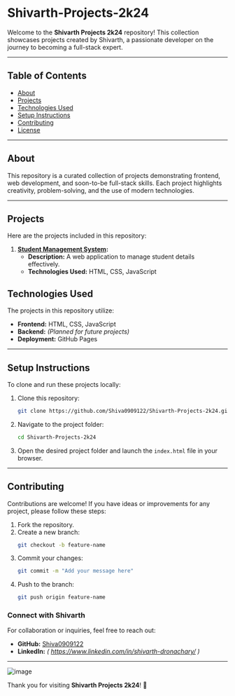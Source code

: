 # Shivarth-Projects-2k24

Welcome to the **Shivarth Projects 2k24** repository! This collection showcases projects created by Shivarth, a passionate developer on the journey to becoming a full-stack expert.

---

## Table of Contents
- [About](#about)
- [Projects](#projects)
- [Technologies Used](#technologies-used)
- [Setup Instructions](#setup-instructions)
- [Contributing](#contributing)
- [License](#license)

---

## About
This repository is a curated collection of projects demonstrating frontend, web development, and soon-to-be full-stack skills. Each project highlights creativity, problem-solving, and the use of modern technologies.

---

## Projects
Here are the projects included in this repository:

1. **[Student Management System](https://shiva0909122.github.io/student-management/):**
   - **Description:** A web application to manage student details effectively.
   - **Technologies Used:** HTML, CSS, JavaScript


## Technologies Used

The projects in this repository utilize:
- **Frontend:** HTML, CSS, JavaScript
- **Backend:** *(Planned for future projects)*
- **Deployment:** GitHub Pages

---

## Setup Instructions
To clone and run these projects locally:

1. Clone this repository:
   ```bash
   git clone https://github.com/Shiva0909122/Shivarth-Projects-2k24.git
   ```

2. Navigate to the project folder:
   ```bash
   cd Shivarth-Projects-2k24
   ```

3. Open the desired project folder and launch the `index.html` file in your browser.

---

## Contributing
Contributions are welcome! If you have ideas or improvements for any project, please follow these steps:

1. Fork the repository.
2. Create a new branch:
   ```bash
   git checkout -b feature-name
   ```
3. Commit your changes:
   ```bash
   git commit -m "Add your message here"
   ```
4. Push to the branch:
   ```bash
   git push origin feature-name


### Connect with Shivarth
For collaboration or inquiries, feel free to reach out:
- **GitHub:** [Shiva0909122](https://github.com/Shiva0909122)
- **LinkedIn:** *( https://www.linkedin.com/in/shivarth-dronachary/ )*

---


![image](https://github.com/user-attachments/assets/932aab5b-eec5-44b9-83af-5d631d90f677)

Thank you for visiting **Shivarth Projects 2k24**! 🚀
